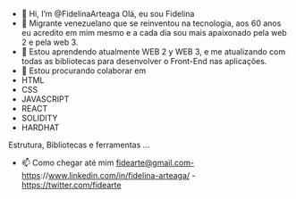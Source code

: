 - 👋 Hi, I’m @FidelinaArteaga Olá, eu sou Fidelina
- 👀 Migrante venezuelano que se reinventou na tecnologia, aos 60 anos eu acredito em mim mesmo e a cada dia sou mais apaixonado pela web 2 e pela web 3.
- 🌱  Estou aprendendo atualmente WEB 2 y WEB 3, e me atualizando com todas as bibliotecas para desenvolver o Front-End nas aplicações.
- 💞️  Estou procurando colaborar em  
- HTML
- CSS
- JAVASCRIPT
- REACT
- SOLIDITY
- HARDHAT


Estrutura, Bibliotecas e ferramentas
...
- 📫 Como chegar até mim  fidearte@gmail.com-https://www.linkedin.com/in/fidelina-arteaga/ - https://twitter.com/fidearte

<!---
FidelinaArteaga/FidelinaArteaga is a ✨ special ✨ repository because its `README.md` (this file) appears on your GitHub profile.
You can click the Preview link to take a look at your changes.
--->
